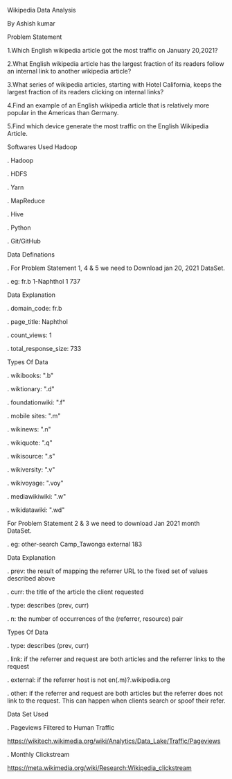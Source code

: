 Wikipedia Data Analysis

By Ashish kumar

Problem Statement

1.Which English wikipedia article got the most traffic on January 20,2021?

2.What English wikipedia article has the largest fraction of its readers follow an internal link to another wikipedia article?

3.What series of wikipedia articles, starting with Hotel California, keeps the largest fraction of its readers clicking on internal links?

4.Find an example of an English wikipedia article that is relatively more popular in the Americas than Germany.

5.Find which device generate the most traffic on the English Wikipedia Article.

Softwares Used Hadoop

. Hadoop

. HDFS

. Yarn

. MapReduce

. Hive

. Python

. Git/GitHub

Data Definations

. For Problem Statement 1, 4 & 5 we need to Download jan 20, 2021 DataSet.

. eg: fr.b 1-Naphthol 1 737

Data Explanation

. domain_code: fr.b

. page_title: Naphthol

. count_views: 1

. total_response_size: 733

Types Of Data

. wikibooks: ".b"

. wiktionary: ".d"

. foundationwiki: ".f"

. mobile sites: ".m"

. wikinews: ".n"

. wikiquote: ".q"

. wikisource: ".s"

. wikiversity: ".v"

. wikivoyage: ".voy"

. mediawikiwiki: ".w"

. wikidatawiki: ".wd"

For Problem Statement 2 & 3 we need to download Jan 2021 month DataSet.

. eg: other-search Camp_Tawonga external 183

Data Explanation

. prev: the result of mapping the referrer URL to the fixed set of values described above

. curr: the title of the article the client requested

. type: describes (prev, curr)

. n: the number of occurrences of the (referrer, resource) pair

Types Of Data

. type: describes (prev, curr)

. link: if the referrer and request are both articles and the referrer links to the request

. external: if the referrer host is not en(.m)?.wikipedia.org

. other: if the referrer and request are both articles but the referrer does not link to the request. This can happen when clients search or spoof their refer.

Data Set Used

. Pageviews Filtered to Human Traffic

https://wikitech.wikimedia.org/wiki/Analytics/Data_Lake/Traffic/Pageviews

. Monthly Clickstream

https://meta.wikimedia.org/wiki/Research:Wikipedia_clickstream